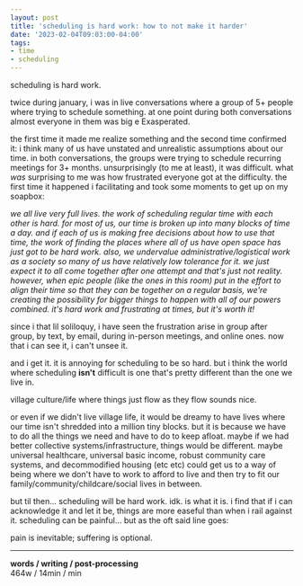 ```yaml
---
layout: post
title: 'scheduling is hard work: how to not make it harder'
date: '2023-02-04T09:03:00-04:00'
tags:
- time
- scheduling
--- 
```


scheduling is hard work. 

twice during january, i was in live conversations where a group of 5+ people where trying to schedule something. at one point during both conversations almost everyone in them was big e Exasperated. 

the first time it made me realize something and the second time confirmed it: i think many of us have unstated and unrealistic assumptions about our time. in both conversations, the groups were trying to schedule recurring meetings for 3+ months. unsurprisingly (to me at least), it was difficult. what *was* surprising to me was how frustrated everyone got at the difficulty. the first time it happened i facilitating and took some moments to get up on my soapbox:

*we all live very full lives. the work of scheduling regular time with each other is hard. for most of us, our time is broken up into many blocks of time a day. and if each of us is making free decisions about how to use that time, the work of finding the places where *all* of us have open space has just got to be hard work. also, we undervalue administrative/logistical work as a society so many of us have relatively low tolerance for it. we just expect it to all come together after one attempt and that's just not reality. however, when epic people (like the ones in this room) put in the effort to align their time so that they can be together on a regular basis, we're creating the possibility for bigger things to happen with all of our powers combined. it's hard work and frustrating at times, but it's worth it!*

since i that lil soliloquy, i have seen the frustration arise in group after group, by text, by email, during in-person meetings, and online ones. now that i can see it, i can't unsee it. 

and i get it. it is annoying for scheduling to be so hard. but i think the world where scheduling **isn't** difficult is one that's pretty different than the one we live in. 

village culture/life where things just flow as they flow sounds nice. 

or even if we didn't live village life, it would be dreamy to have lives where our time isn't shredded into a million tiny blocks. but it is because we have to do all the things we need and have to do to keep afloat. maybe if we had better collective systems/infrastructure, things would be different. maybe universal healthcare, universal basic income, robust community care systems, and decommodified housing (etc etc) could get us to a way of being where we don't have to work to afford to live and then try to fit our family/community/childcare/social lives in between. 

but til then... scheduling will be hard work. idk. is what it is. i find that if i can acknowledge it and let it be, things are more easeful than when i rail against it. scheduling can be painful... but as the oft said line goes:

pain is inevitable; suffering is optional. 


---


<!-- hyperlink bank -->


<!-- &#042; = asterisk -->
<!-- &#039; = single quote '-->

**words / writing / post-processing**  
464w / 14min / min